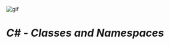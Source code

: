 ![gif](https://media1.giphy.com/media/v1.Y2lkPTc5MGI3NjExdGxkMndtbmhjMXFydXdjN3YyZmwxcWhtY2pla2J4NzRmcTl2aWwxMyZlcD12MV9pbnRlcm5hbF9naWZfYnlfaWQmY3Q9Zw/MA4KN9hP0f5VS/giphy.gif)
# ***C# - Classes and Namespaces***
